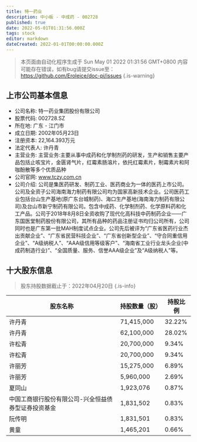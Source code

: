 ```yaml
---
title: 特一药业
description: 中小板 - 中成药 - 002728
published: true
date: 2022-05-01T01:31:56.000Z
tags: stock
editor: markdown
dateCreated: 2022-01-01T00:00:00.000Z
---
```


> 本页面由自动化程序生成于 Sun May 01 2022 01:31:56 GMT+0800
> 内容可能存在错误，如有bug请提交issue至：https://github.com/Eroleice/doc-pi/issues
{.is-warning}

## 上市公司基本信息
- 公司名称: 特一药业集团股份有限公司
- 股票代码: 002728.SZ
- 所在地: 广东 - 江门市
- 成立日期: 2002年05月23日
- 注册资本: 22,164.393万元
- 法定代表人: 许丹青
- 主营业务: 主营业务:主要从事中成药和化学制剂药的研发，生产和销售主要产品包括止咳宝片，金匮肾气片，红霉素肠溶片，依托红霉素片，制霉素片和阿咖酚散等多个优质品种
- 公司官网: www.tczy.com.cn
- 公司介绍: 公司是集医药研发、制药工业、医药商业为一体的医药上市公司。公司及全资子公司海南海力制药有限公司均为国家高新技术企业。公司医药工业包括台山生产基地(原广东台城制药)、海口生产基地(海南海力制药有限公司)及台山市新宁制药有限公司。包含中成药、化学制剂药、化学原料药和化工产品。公司于2018年8月8日全资收购了现代化高科技中药制药企业——广东国医堂制药股份有限公司，其所有品种的药品注册证书均归公司所有，公司同时也是广东第一批MAH制度试点企业。公司先后被评为“广东省医药行业杰出贡献企业”、“广东省民营科技企业”、“广东省创新型企业”、“守合同重信用企业”、“A级纳税人”、“AAA级信用等级客户”、“海南省工业行业龙头企业(中成药制造行业)”、“全国质量、服务、信誉AAA级企业”及“A级纳税人”等。


## 十大股东信息
> 股东持股数据截止于：2022年04月20日
{.is-info}

| 股东名称 | 持股数量（股） | 持股比例 |
| --- | --- | --- |
| 许丹青 | 71,415,000 | 32.22% |
| 许丹青 | 62,100,000 | 28.02% |
| 许松青 | 20,700,000 | 9.34% |
| 许松青 | 20,700,000 | 9.34% |
| 许丽芳 | 15,275,000 | 6.89% |
| 许丽芳 | 5,960,000 | 2.69% |
| 夏同山 | 1,923,076 | 0.87% |
| 中国工商银行股份有限公司-兴全恒益债券型证券投资基金 | 1,831,502 | 0.83% |
| 阮传明 | 1,831,501 | 0.83% |
| 黄童 | 1,465,201 | 0.66% |




